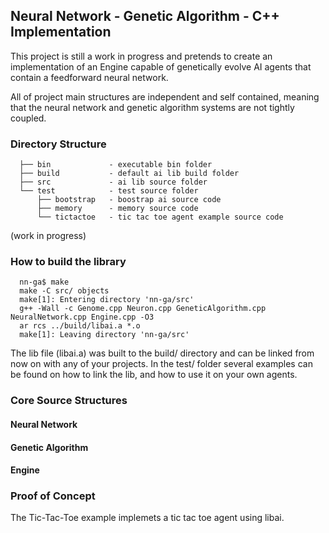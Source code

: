 ## Neural Network - Genetic Algorithm - C++ Implementation

This project is still a work in progress and pretends to create an implementation of an Engine capable of genetically evolve AI agents that contain a feedforward neural network.

All of project main structures are independent and self contained, meaning that the neural network and genetic algorithm systems are not tightly coupled.

### Directory Structure
```
  ├── bin             - executable bin folder
  ├── build           - default ai lib build folder
  ├── src             - ai lib source folder
  └── test            - test source folder
      ├── bootstrap   - boostrap ai source code
      ├── memory      - memory source code
      └── tictactoe   - tic tac toe agent example source code
```
(work in progress)
### How to build the library
```
  nn-ga$ make
  make -C src/ objects
  make[1]: Entering directory 'nn-ga/src'
  g++ -Wall -c Genome.cpp Neuron.cpp GeneticAlgorithm.cpp NeuralNetwork.cpp Engine.cpp -O3
  ar rcs ../build/libai.a *.o
  make[1]: Leaving directory 'nn-ga/src'
```
The lib file (libai.a) was built to the build/ directory and can be linked from now on with any of your projects. In the test/ folder several examples can be found on how to link the lib, and how to use it on your own agents.

### Core Source Structures

#### Neural Network

#### Genetic Algorithm

#### Engine

### Proof of Concept
The Tic-Tac-Toe example implemets a tic tac toe agent using libai. 

